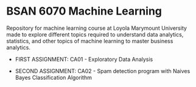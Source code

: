 # BSAN 6070 Machine Learning
Repository for machine learning course at Loyola Marymount University made to explore different topics required to understand data analytics, statistics, and other topics of machine learning to master business analytics.

- FIRST ASSIGNMENT: CA01 - Exploratory Data Analysis

- SECOND ASSIGNMENT: CA02 - Spam detection program with Naives Bayes Classification Algorithm
